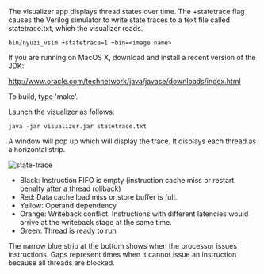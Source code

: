 The visualizer app displays thread states over time. The +statetrace flag
causes the Verilog simulator to write state traces to a text file
called statetrace.txt, which the visualizer reads.

    bin/nyuzi_vsim +statetrace=1 +bin=<image name>

If you are running on MacOS X, download and install a recent version of the
JDK:

http://www.oracle.com/technetwork/java/javase/downloads/index.html

To build, type 'make'.

Launch the visualizer as follows:

    java -jar visualizer.jar statetrace.txt

A window will pop up which will display the trace.  It displays each thread
as a horizontal strip.

![state-trace](https://raw.github.com/wiki/jbush001/NyuziProcessor/state-trace.png)

- Black: Instruction FIFO is empty (instruction cache miss or restart
  penalty after a thread rollback)
- Red: Data cache load miss or store buffer is full.
- Yellow: Operand dependency
- Orange: Writeback conflict.  Instructions with different latencies would arrive
  at the writeback stage at the same time.
- Green: Thread is ready to run

The narrow blue strip at the bottom shows when the processor issues instructions.
Gaps represent times when it cannot issue an instruction because all threads are
blocked.
